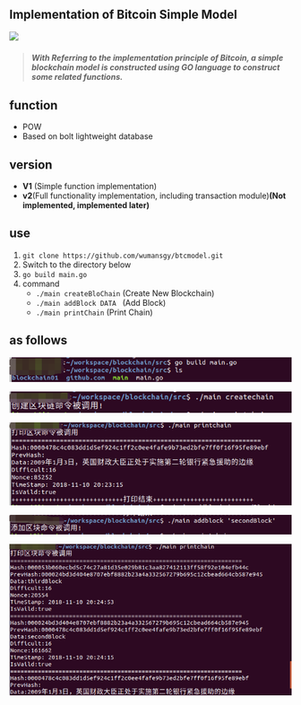 ## Implementation of Bitcoin Simple Model

[![](https://img.shields.io/badge/Auther-blog-blue.svg)](https://github.com/wumansgy)

> ##### With  Referring to the implementation principle of Bitcoin, a simple blockchain model is constructed using GO language to construct some related functions.

## function

- POW
- Based on bolt lightweight database

## version

- **V1** (Simple function implementation)
- **v2**(Full functionality implementation, including transaction module)**(Not implemented, implemented later)**

## use

1. `git clone https://github.com/wumansgy/btcmodel.git`
2. Switch to the directory below
3. `go build main.go`
4. command
   - `./main createBloChain`       (Create New Blockchain)
   - `./main addBlock DATA `        (Add Block)
   - `./main printChain`       (Print Chain)

## as follows

![](image/1.png)

![](image/2.png)

![](image/3.png)

![](image/4.png)

![](image/5.png)

